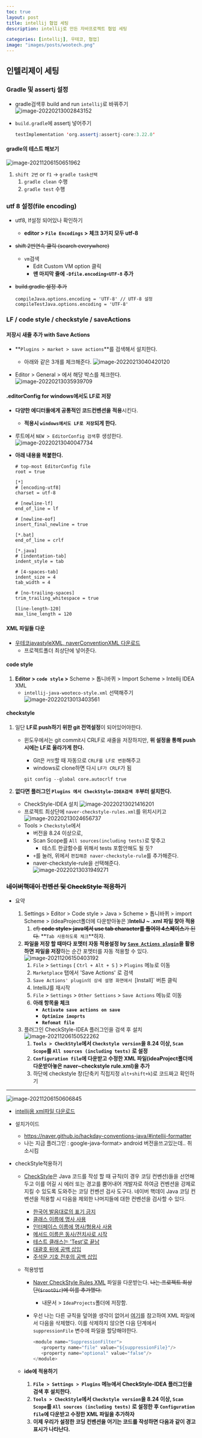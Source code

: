 ```yaml
---
toc: true
layout: post
title: intellij 협업 세팅
description: intellij로 만든 자바프로젝트 협업 세팅

categories: [intellij], 우테코, 협업]
image: "images/posts/wootech.png"
---
```



## 인텔리제이 세팅

### Gradle 및 assertj 설정

- gradle검색후 build and run `intellij`로 바꿔주기
    ![image-20220213002843152](https://raw.githubusercontent.com/is3js/screenshots/main/image-20220213002843152.png)

- `build.gradle`에 assertj 넣어주기

    ```java
    testImplementation 'org.assertj:assertj-core:3.22.0'
    ```



#### gradle의 테스트 해보기

![image-20211206150651962](https://raw.githubusercontent.com/is3js/screenshots/main/image-20211206150651962.png)

1. `shift 2번` or `f1` -> `gradle task선택`
    1. `gradle clean` 수행
    2. `gradle test` 수행





### utf 8 설정(file encoding)

- utf8, lf설정 되어있나 확인하기

  - **editor > `File Encodings` > 체크 3가지 모두 utf-8**
  
- ~~shift 2번연속 클릭 (search everywhere)~~

  - `vm`검색
    - Edit Custom VM option 클릭
    - **맨 마지막 줄에 `-Dfile.encoding=UTF-8`  추가**
  
- ~~build.gradle 설정 추가~~

  ```
  compileJava.options.encoding = 'UTF-8' // UTF-8 설정
  compileTestJava.options.encoding = 'UTF-8'
  ```

  

### LF / code style / checkstyle / saveActions

#### 저장시 새줄 추가 with Save Actions

- **`Plugins > market > save actions`**를 검색해서 설치한다.
    - 아래와 같은 3개를 체크해준다.
        ![image-20220213040420120](https://raw.githubusercontent.com/is3js/screenshots/main/image-20220213040420120.png)

- Editor > General > 에서 해당 박스를 체크한다.
    ![image-20220213035939709](https://raw.githubusercontent.com/is3js/screenshots/main/image-20220213035939709.png)



#### .editorConfig  for  windows에서도 LF로 저장

- **다양한 에디터들에게 공통적인 코드컨벤션을 적용**시킨다.
    - **적용시 `windows에서도 LF로 저장`되게 한다.**

- 루트에서 `NEW > EditorConfig 검색`후 생성한다.
    ![image-20220213040047734](https://raw.githubusercontent.com/is3js/screenshots/main/image-20220213040047734.png)

- **아래 내용을 복붙한다.**

    ```shell
    # top-most EditorConfig file
    root = true
    
    [*]
    # [encoding-utf8]
    charset = utf-8
    
    # [newline-lf]
    end_of_line = lf
    
    # [newline-eof]
    insert_final_newline = true
    
    [*.bat]
    end_of_line = crlf
    
    [*.java]
    # [indentation-tab]
    indent_style = tab
    
    # [4-spaces-tab]
    indent_size = 4
    tab_width = 4
    
    # [no-trailing-spaces]
    trim_trailing_whitespace = true
    
    [line-length-120]
    max_line_length = 120
    
    ```

    



#### XML 파일들 다운

- [우테코javastyleXML, naverConventionXML 다운로드](https://github.com/is2js/is2js/archive/refs/heads/main.zip)
    - 프로젝트폴더 최상단에 넣어준다.

#### code style

1. **Editor > `code style` >** Scheme > 톱니바퀴 > Import Scheme > Intellij IDEA XML 
    - `intellij-java-wooteco-style.xml` 선택해주기
        ![image-20220213013403561](https://raw.githubusercontent.com/is3js/screenshots/main/image-20220213013403561.png)



#### checkstyle

1. 일단 **LF로 push하기 위한 git 전역설정**이 되어있어야한다.

    - 윈도우에서는 git commit시 CRLF로 새줄을 저장하지만, **위 설정을 통해 push시에는 LF로 올라가게 한다.**

        - Git은 `커밋`할 때 자동으로 `CRLF를 LF로 변환`해주고
        - windows로 clone하면 다시 `LF가 CRLF`가 됨

        ```shell
        git config --global core.autocrlf true
        ```

        

2. **없다면 플러그인 `Plugins 에서 CheckStyle-IDEA검색 후`부터 설치한다.**

    - CheckStyle-IDEA 설치
        ![image-20220213021416201](https://raw.githubusercontent.com/is3js/screenshots/main/image-20220213021416201.png)
    - 프로젝트 최상단에 `naver-checkstyle-rules.xml`를 위치시키고
        ![image-20220213024656737](https://raw.githubusercontent.com/is3js/screenshots/main/image-20220213024656737.png)
    - Tools > `Checkstyle`에서 
        - 버전을 8.24 이상으로, 
        - Scan Scope를 `All sources(including tests)`로 맞추고
            - 테스트 한글함수를 위해서 tests 포함안해도 될 듯? 
        -  `+`를 눌러, 위에서 `편집해준 naver-checkstyle-rule`를 추가해준다. 
        - naver-checkstyle-rule을 선택해준다.
            ![image-20220213031949271](https://raw.githubusercontent.com/is3js/screenshots/main/image-20220213031949271.png)











### ~~네이버핵데이 컨벤션  및 CheckStyle 적용하기~~

- 요약

  1. Settings > Editor > Code style > Java > Scheme > 톱니바퀴 > import Scheme > (ideaProject폴더에 다운받아놓은 )**InteliJ ~ .xml 파일 찾아 적용**
     1. ~~cf) **code style> java에서 use tab character를 풀어야 4스페이스**가 된다.~~ **`Tab 사용하도록 체크`**하자.
  2. **파일을 저장 할 때마다 포멧터 자동 적용설정 by [`Save Actions plugin`](https://plugins.jetbrains.com/plugin/7642-save-actions)을 활용하면 파일을 저장**하는 순간 포멧터를 자동 적용할 수 있다.
     ![image-20211206150403192](https://raw.githubusercontent.com/is3js/screenshots/main/image-20211206150403192.png)
     1. `File` > `Settings` ( `Ctrl + Alt + S` ) > `Plugins` 메뉴로 이동
     2. `Marketplace` 탭에서 'Save Actions' 로 검색
     3. `Save Actions' plugin의 상세 설명 화면에서 `[Install]` 버튼 클릭
     4. IntelliJ를 재시작
     5. `File` > `Settings` > `Other Settions` > `Save Actions` 메뉴로 이동
     6. **아래 항목을 체크**
        - **`Activate save actions on save`**
        - **`Optimize imoprts`**
        - **`Refomat file`**
  3. 플러그인  CheckStyle-IDEA 플러그인을 검색 후 설치
     ![image-20211206150522262](https://raw.githubusercontent.com/is3js/screenshots/main/image-20211206150522262.png)
     1. **`Tools > CheckStyle`에서 `Checkstyle version`을 8.24 이상, `Scan Scope`를 `All sources (including tests)` 로 설정**
     2. **`Configuration file`에 다운받고 수정한 XML 파일(ideaProject폴더에 다운받아놓은 naver~checkstyle rule.xml)을 추가**
     3. 하단에 checkstyle 창(단축키 직접지정 `alt+shift+k`)로 코드짜고 확인하기



---

![image-20211206150606845](https://raw.githubusercontent.com/is3js/screenshots/main/image-20211206150606845.png)

- [intellij용 xml파일 다운로드](https://github.com/naver/hackday-conventions-java/blob/master/rule-config/naver-intellij-formatter.xml)
- 설치가이드
  - https://naver.github.io/hackday-conventions-java/#intellij-formatter
  - 나는 지금 플러그인 : google-java-format> android 버전을쓰고있는데.. 취소시킴



- checkStyle적용하기

  - [CheckStyle](https://checkstyle.sourceforge.io/)은 Java 코드를 작성 할 때 규칙(이 경우 코딩 컨벤션)들을 선언해두고 이를 어길 시 에러 또는 경고를 뿜어내어 개발자로 하여금 컨벤션을 강제로 지킬 수 있도록 도와주는 코딩 컨벤션 검사 도구다. 네이버 핵데이 Java 코딩 컨벤션을 적용할 시 다음을 제외한 나머지들에 대한 컨벤션을 검사할 수 있다.

    - [한국어 발음대로의 표기 금지](https://naver.github.io/hackday-conventions-java/#avoid-korean-pronounce)
    - [클래스 이름에 명사 사용](https://naver.github.io/hackday-conventions-java/#class-noun)
    - [인터페이스 이름에 명사/형용사 사용](https://naver.github.io/hackday-conventions-java/#interface-noun-adj)
    - [메서드 이름은 동사/전치사로 시작](https://naver.github.io/hackday-conventions-java/#method-verb-preposition)
    - [테스트 클래스는 'Test’로 끝남](https://naver.github.io/hackday-conventions-java/#test-class-suffix)
    - [대괄호 뒤에 공백 삽입](https://naver.github.io/hackday-conventions-java/#space-after-bracket)
    - [주석문 기호 전후의 공백 삽입](https://naver.github.io/hackday-conventions-java/#space-around-comment)

  - 적용방법

    - [Naver CheckStyle Rules XML](https://raw.githubusercontent.com/naver/hackday-conventions-java/master/rule-config/naver-checkstyle-rules.xml) 파일을 다운받는다. ~~나는 프로젝트 최상단(`$rootDir`)에 이를 추가했다.~~

      - 내문서 > `IdeaProjects`폴더에 저장함.

    - 우선 나는 다른 규칙을 덮어쓸 생각이 없어서 [여기](https://naver.github.io/hackday-conventions-java/#checkstyle)를 참고하여 XML 파일에서 다음을 삭제했다. 이를 삭제하지 않으면 다음 단계에서 `suppressionFile` 변수에 파일을 할당해야한다.

      ```java
      <module name="SuppressionFilter">
         ​<property name="file" value="${suppressionFile}"/>
         ​<property name="optional" value="false"/>
      </module>
      ```

  - **ide에 적용하기**

    1. **`File > Settings > Plugins` 메뉴에서 CheckStyle-IDEA 플러그인을 검색 후 설치한다.**
    2. **`Tools > CheckStyle`에서 `Checkstyle version`을 8.24 이상, `Scan Scope`를 `All sources (including tests)` 로 설정한 후 `Configuration file`에 다운받고 수정한 XML 파일을 추가하자**
    3. **이제 우리가 설정한 코딩 컨벤션을 어기는 코드를 작성하면 다음과 같이 경고 표시가 나타난다.**

  




